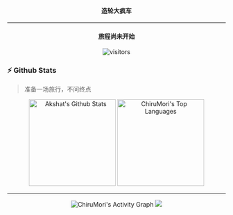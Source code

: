 
<p>
  <h4 align="center"><b>造轮大疯车</b></h4>
</p>

<!--
**ChiruMori/ChiruMori** is a ✨ _special_ ✨ repository because its `README.md` (this file) appears on your GitHub profile.

Here are some ideas to get you started:

- 🔭 I’m currently working on ...
- 🌱 I’m currently learning ...
- 👯 I’m looking to collaborate on ...
- 🤔 I’m looking for help with ...
- 💬 Ask me about ...
- 📫 How to reach me: ...
- 😄 Pronouns: ...
- ⚡ Fun fact: ...

-->

<hr />

<p>
  <h4 align="center"><b>旅程尚未开始</b></h4>
</p>
<p align="center">
    <img align="center" alt="visitors" src="https://profile-counter.glitch.me/ChiruMori/count.svg" />
</p>

### :zap: Github Stats

> 准备一场旅行，不问终点

<div align="center">
  <a href="#"><img alt="Akshat's Github Stats" src="https://github-readme-stats.vercel.app/api?username=ChiruMori&show_icons=true&include_all_commits=true&count_private=true&theme=react&hide_border=true&bg_color=0D1117&title_color=00aaff&icon_color=00aaff" height="200"  alt="ChiruMori's Github Stats"/></a>
  <a href="#"><img alt="ChiruMori's Top Languages" src="https://github-readme-stats.vercel.app/api/top-langs/?username=ChiruMori&langs_count=10&layout=compact&theme=react&hide_border=true&bg_color=0D1117&title_color=00aaff&icon_color=00aaff" height="200"/></a>
</div>

<hr />

<div align = "center">  
  <img alt="ChiruMori's Activity Graph" src="https://activity-graph.herokuapp.com/graph?username=ChiruMori&custom_title=ChiruMori%20at%20Github&bg_color=0D1117&color=00aaff&line=FFFFFF&point=00aaff&hide_border=true" />
  <img src="https://github-profile-trophy.vercel.app/?username=ChiruMori&column=6&theme=onedark" />
</div>
